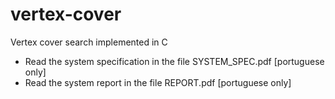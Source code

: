 # vertex-cover
Vertex cover search implemented in C

- Read the system specification in the file SYSTEM_SPEC.pdf [portuguese only]
- Read the system report in the file REPORT.pdf [portuguese only]
